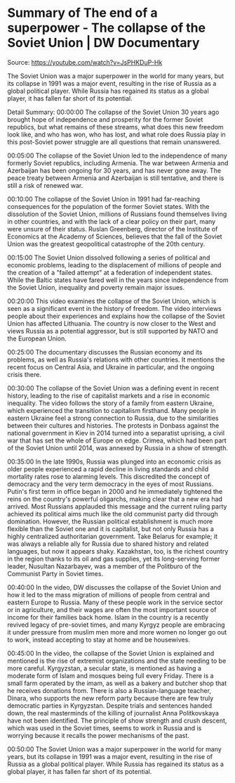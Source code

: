 # Summary of The end of a superpower - The collapse of the Soviet Union | DW Documentary

Source: https://youtube.com/watch?v=JsPHKDuP-Hk

The Soviet Union was a major superpower in the world for many years, but its collapse in 1991 was a major event, resulting in the rise of Russia as a global political player. While Russia has regained its status as a global player, it has fallen far short of its potential.

Detail Summary: 
00:00:00
The collapse of the Soviet Union 30 years ago brought hope of independence and prosperity for the former Soviet republics, but what remains of these streams, what does this new freedom look like, and who has won, who has lost, and what role does Russia play in this post-Soviet power struggle are all questions that remain unanswered.

00:05:00
The collapse of the Soviet Union led to the independence of many formerly Soviet republics, including Armenia. The war between Armenia and Azerbaijan has been ongoing for 30 years, and has never gone away. The peace treaty between Armenia and Azerbaijan is still tentative, and there is still a risk of renewed war.

00:10:00
The collapse of the Soviet Union in 1991 had far-reaching consequences for the population of the former Soviet states. With the dissolution of the Soviet Union, millions of Russians found themselves living in other countries, and with the lack of a clear policy on their part, many were unsure of their status. Ruslan Greenberg, director of the Institute of Economics at the Academy of Sciences, believes that the fall of the Soviet Union was the greatest geopolitical catastrophe of the 20th century.

00:15:00
The Soviet Union dissolved following a series of political and economic problems, leading to the displacement of millions of people and the creation of a "failed attempt" at a federation of independent states. While the Baltic states have fared well in the years since independence from the Soviet Union, inequality and poverty remain major issues.

00:20:00
This video examines the collapse of the Soviet Union, which is seen as a significant event in the history of freedom. The video interviews people about their experiences and explains how the collapse of the Soviet Union has affected Lithuania. The country is now closer to the West and views Russia as a potential aggressor, but is still supported by NATO and the European Union.

00:25:00
The documentary discusses the Russian economy and its problems, as well as Russia's relations with other countries. It mentions the recent focus on Central Asia, and Ukraine in particular, and the ongoing crisis there.

00:30:00
The collapse of the Soviet Union was a defining event in recent history, leading to the rise of capitalist markets and a rise in economic inequality. The video follows the story of a family from eastern Ukraine, which experienced the transition to capitalism firsthand. Many people in eastern Ukraine feel a strong connection to Russia, due to the similarities between their cultures and histories. The protests in Donbass against the national government in Kiev in 2014 turned into a separatist uprising, a civil war that has set the whole of Europe on edge. Crimea, which had been part of the Soviet Union until 2014, was annexed by Russia in a show of strength.

00:35:00
In the late 1990s, Russia was plunged into an economic crisis as older people experienced a rapid decline in living standards and child mortality rates rose to alarming levels. This discredited the concept of democracy and the very term democracy in the eyes of most Russians. Putin's first term in office began in 2000 and he immediately tightened the reins on the country's powerful oligarchs, making clear that a new era had arrived. Most Russians applauded this message and the current ruling party achieved its political aims much like the old communist party did through domination. However, the Russian political establishment is much more flexible than the Soviet one and it is capitalist, but not only Russia has a highly centralized authoritarian government. Take Belarus for example; it was always a reliable ally for Russia due to shared history and related languages, but now it appears shaky. Kazakhstan, too, is the richest country in the region thanks to its oil and gas supplies, yet its long-serving former leader, Nusultan Nazarbayev, was a member of the Politburo of the Communist Party in Soviet times.

00:40:00
In the video, DW discusses the collapse of the Soviet Union and how it led to the mass migration of millions of people from central and eastern Europe to Russia. Many of these people work in the service sector or in agriculture, and their wages are often the most important source of income for their families back home. Islam in the country is a recently revived legacy of pre-soviet times, and many Kyrgyz people are embracing it under pressure from muslim men more and more women no longer go out to work, instead accepting to stay at home and be housewives.

00:45:00
In the video, the collapse of the Soviet Union is explained and mentioned is the rise of extremist organizations and the state needing to be more careful. Kyrgyzstan, a secular state, is mentioned as having a moderate form of Islam and mosques being full every Friday. There is a small farm operated by the imam, as well as a bakery and butcher shop that he receives donations from. There is also a Russian-language teacher, Dinara, who supports the new reform party because there are few truly democratic parties in Kyrgyzstan. Despite trials and sentences handed down, the real masterminds of the killing of journalist Anna Politkovskaya have not been identified. The principle of show strength and crush descent, which was used in the Soviet times, seems to work in Russia and is worrying because it recalls the power mechanisms of the past.

00:50:00
The Soviet Union was a major superpower in the world for many years, but its collapse in 1991 was a major event, resulting in the rise of Russia as a global political player. While Russia has regained its status as a global player, it has fallen far short of its potential.

